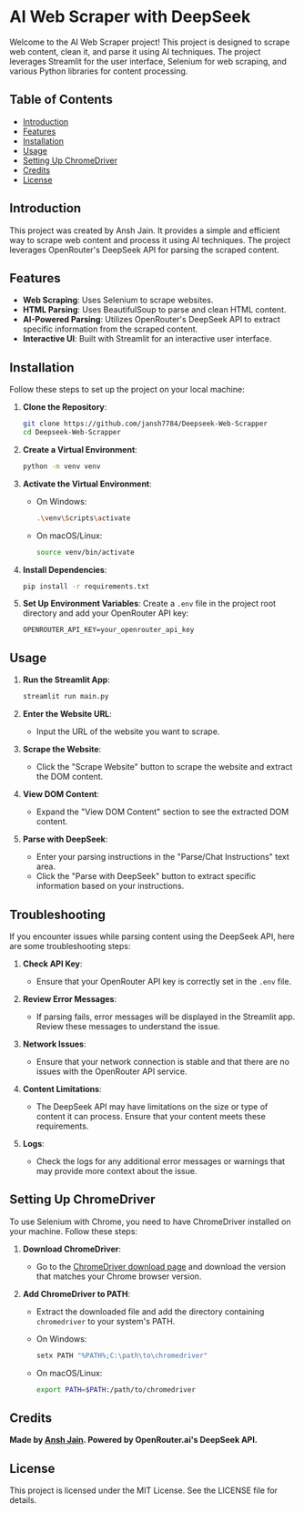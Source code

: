 # AI Web Scraper with DeepSeek

Welcome to the AI Web Scraper project! This project is designed to scrape web content, clean it, and parse it using AI techniques. The project leverages Streamlit for the user interface, Selenium for web scraping, and various Python libraries for content processing.

## Table of Contents
- [Introduction](#introduction)
- [Features](#features)
- [Installation](#installation)
- [Usage](#usage)
- [Setting Up ChromeDriver](#setting-up-chromedriver)
- [Credits](#credits)
- [License](#license)

## Introduction

This project was created by Ansh Jain. It provides a simple and efficient way to scrape web content and process it using AI techniques. The project leverages OpenRouter's DeepSeek API for parsing the scraped content.

## Features

- **Web Scraping**: Uses Selenium to scrape websites.
- **HTML Parsing**: Uses BeautifulSoup to parse and clean HTML content.
- **AI-Powered Parsing**: Utilizes OpenRouter's DeepSeek API to extract specific information from the scraped content.
- **Interactive UI**: Built with Streamlit for an interactive user interface.

## Installation

Follow these steps to set up the project on your local machine:

1. **Clone the Repository**:
    ```sh
    git clone https://github.com/jansh7784/Deepseek-Web-Scrapper
    cd Deepseek-Web-Scrapper
    ```

2. **Create a Virtual Environment**:
    ```sh
    python -m venv venv
    ```

3. **Activate the Virtual Environment**:
    - On Windows:
        ```sh
        .\venv\Scripts\activate
        ```
    - On macOS/Linux:
        ```sh
        source venv/bin/activate
        ```

4. **Install Dependencies**:
    ```sh
    pip install -r requirements.txt
    ```

5. **Set Up Environment Variables**:
    Create a `.env` file in the project root directory and add your OpenRouter API key:
    ```env
    OPENROUTER_API_KEY=your_openrouter_api_key
    ```

## Usage

1. **Run the Streamlit App**:
    ```sh
    streamlit run main.py
    ```

2. **Enter the Website URL**:
    - Input the URL of the website you want to scrape.

3. **Scrape the Website**:
    - Click the "Scrape Website" button to scrape the website and extract the DOM content.

4. **View DOM Content**:
    - Expand the "View DOM Content" section to see the extracted DOM content.

5. **Parse with DeepSeek**:
    - Enter your parsing instructions in the "Parse/Chat Instructions" text area.
    - Click the "Parse with DeepSeek" button to extract specific information based on your instructions.

## Troubleshooting

If you encounter issues while parsing content using the DeepSeek API, here are some troubleshooting steps:

1. **Check API Key**:
    - Ensure that your OpenRouter API key is correctly set in the `.env` file.

2. **Review Error Messages**:
    - If parsing fails, error messages will be displayed in the Streamlit app. Review these messages to understand the issue.

3. **Network Issues**:
    - Ensure that your network connection is stable and that there are no issues with the OpenRouter API service.

4. **Content Limitations**:
    - The DeepSeek API may have limitations on the size or type of content it can process. Ensure that your content meets these requirements.

5. **Logs**:
    - Check the logs for any additional error messages or warnings that may provide more context about the issue.

## Setting Up ChromeDriver

To use Selenium with Chrome, you need to have ChromeDriver installed on your machine. Follow these steps:

1. **Download ChromeDriver**:
    - Go to the [ChromeDriver download page](https://sites.google.com/a/chromium.org/chromedriver/downloads) and download the version that matches your Chrome browser version.

2. **Add ChromeDriver to PATH**:
    - Extract the downloaded file and add the directory containing `chromedriver` to your system's PATH.

    - On Windows:
        ```sh
        setx PATH "%PATH%;C:\path\to\chromedriver"
        ```
    - On macOS/Linux:
        ```sh
        export PATH=$PATH:/path/to/chromedriver
        ```

## Credits

**Made by [Ansh Jain](https://www.linkedin.com/in/ansh--jain). Powered by OpenRouter.ai's DeepSeek API.**

## License

This project is licensed under the MIT License. See the LICENSE file for details.
